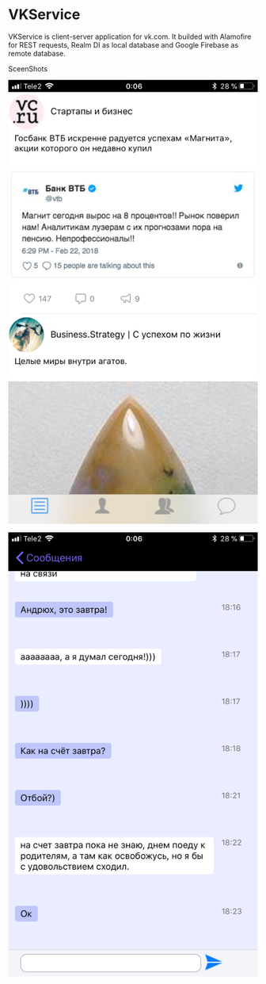 # VKService
VKService is client-server application for vk.com. It builded with Alamofire for REST requests, Realm DI as local database and Google Firebase as remote database.

SceenShots


![alt text](https://github.com/Booharin/VKService/blob/master/img/IMG_9975.PNG)

![alt text](https://github.com/Booharin/VKService/blob/master/img/IMG_9976.PNG)
